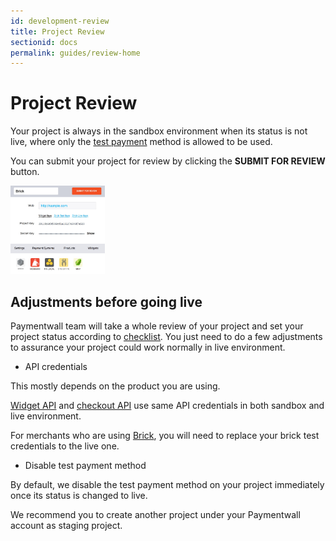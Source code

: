 ```yaml
---
id: development-review
title: Project Review
sectionid: docs
permalink: guides/review-home
---
```


# Project Review

Your project is always in the sandbox environment when its status is not live, where only the [test payment](/sandbox/test-payment) method is allowed to be used.

You can submit your project for review by clicking the **SUBMIT FOR REVIEW** button.

<div class="docs-img">
	<img src="/textures/pic/guides/review/review-submit.png" style="max-width: 30%">
</div>

## Adjustments before going live

Paymentwall team will take a whole review of your project and set your project status according to [checklist](#checklist). You just need to do a few adjustments to assurance your project could work normally in live environment.

* API credentials

This mostly depends on the product you are using.

[Widget API](/integration/widget-home) and [checkout API](/integration/checkout-home) use same API credentials in both sandbox and live environment.

For merchants who are using [Brick](/integration/direct/brick-home), you will need to replace your brick test credentials to the live one.

* Disable test payment method

By default, we disable the test payment method on your project immediately once its status is changed to live. 

We recommend you to create another project under your Paymentwall account as staging project.
